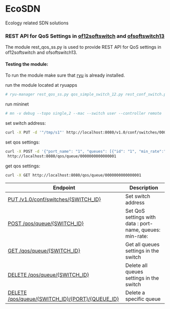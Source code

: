 # EcoSDN
Ecology related SDN solutions





### REST API for QoS Settings in [of12softswitch](https://github.com/CPqD/of12softswitch) and [ofsoftswitch13](https://github.com/CPqD/ofsoftswitch13)

The module rest_qos_ss.py is used to provide REST API for QoS settings in of12softswitch and ofsoftswitch13.

#### Testing the module:

To run the module make sure that [ryu](https://github.com/osrg/ryu/tree/master/ryu) is already installed.

run the module located at ryuapps
```bash
# ryu-manager rest_qos_ss.py qos_simple_switch_12.py rest_conf_switch.py conf_switch_key.py
```

run mininet
```bash
# mn -v debug --topo single,2 --mac --switch user --controller remote
```

set switch address:
```bash
curl -X PUT -d '"/tmp/s1"' http://localhost:8080/v1.0/conf/switches/0000000000000001/unix_socket 
```

set qos settings:
```bash
curl -X POST -d '{"port_name": "1", "queues": [{"id": "1", "min_rate":"50"},{"id":"2", "min_rate": "50"}]}' \
 http://localhost:8080/qos/queue/0000000000000001
```

get qos settings:
```bash
curl -X GET http://localhost:8080/qos/queue/0000000000000001
```

| Endpoint | Description |
| ---- | --------------- |
| [PUT /v1.0/conf/switches/{SWITCH_ID}](https://github.com/satrianachandra/ryu/wiki/REST-API-for-Ecology-Framework#put-confswitchesswitch_idunix_socket) | Set switch address |
| [POST /qos/queue/{SWITCH_ID}](https://github.com/satrianachandra/ryu/wiki/REST-API-for-Ecology-Framework#post-qosqueueswitch_id) | Set QoS settings with data : port-name, queues: min-rate: |
| [GET /qos/queue/{SWITCH_ID}](https://github.com/satrianachandra/ryu/wiki/REST-API-for-Ecology-Framework#get-qosqueueswitch_id) | Get all queues settings in the switch |
| [DELETE /qos/queue/{SWITCH_ID}](https://github.com/satrianachandra/ryu/wiki/REST-API-for-Ecology-Framework#delete-qosqueueswitch_id) | Delete all queues settings in the switch |
| [DELETE /qos/queue/{SWITCH_ID}/{PORT}/{QUEUE_ID}](https://github.com/satrianachandra/ryu/wiki/REST-API-for-Ecology-Framework#delete-qosqueueswitch_id) | Delete a specific queue |
